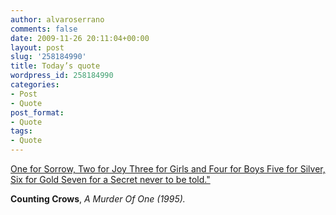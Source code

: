 ```yaml
---
author: alvaroserrano
comments: false
date: 2009-11-26 20:11:04+00:00
layout: post
slug: '258184990'
title: Today’s quote
wordpress_id: 258184990
categories:
- Post
- Quote
post_format:
- Quote
tags:
- Quote
---
```


[One for Sorrow, Two for Joy
Three for Girls and Four for Boys
Five for Silver, Six for Gold
Seven for a Secret never to be told."](http://www.azlyrics.com/lyrics/countingcrows/murderofone.html)

**Counting Crows**, _A Murder Of One (1995)._
